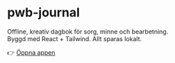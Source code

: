 # pwb-journal  
Offline, kreativ dagbok för sorg, minne och bearbetning.  
Byggd med React + Tailwind. Allt sparas lokalt.  

👉 [Öppna appen](https://robynt98.github.io/pwb-journal/)